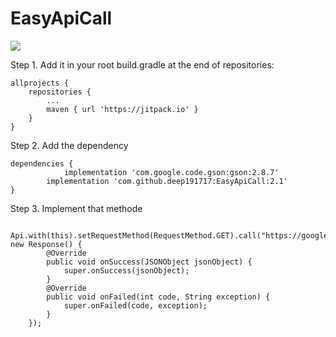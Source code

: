 # EasyApiCall
[![](https://jitpack.io/v/deep191717/EasyApiCall.svg)](https://jitpack.io/#deep191717/EasyApiCall)

Step 1. Add it in your root build.gradle at the end of repositories:

	allprojects {
		repositories {
			...
			maven { url 'https://jitpack.io' }
		}
	}
Step 2. Add the dependency

	dependencies {
                implementation 'com.google.code.gson:gson:2.8.7'
	        implementation 'com.github.deep191717:EasyApiCall:2.1'
	}


 
 
Step 3. Implement that methode
 
 
       Api.with(this).setRequestMethod(RequestMethod.GET).call("https://google.com/", new Response() {
            @Override
            public void onSuccess(JSONObject jsonObject) {
                super.onSuccess(jsonObject);
            }
            @Override
            public void onFailed(int code, String exception) {
                super.onFailed(code, exception);
            }
        });
